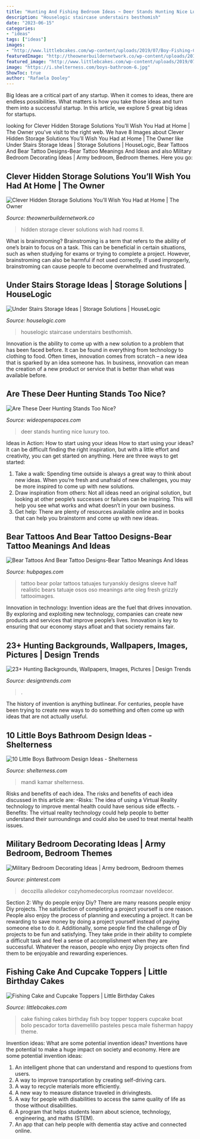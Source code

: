 ```yaml
---
title: "Hunting And Fishing Bedroom Ideas ~ Deer Stands Hunting Nice Luxury Too"
description: "Houselogic staircase understairs besthomish"
date: "2023-06-15"
categories:
- "ideas"
tags: ["ideas"]
images:
- "http://www.littlebcakes.com/wp-content/uploads/2019/07/Boy-Fishing-Cake-Topper.jpg"
featuredImage: "http://theownerbuildernetwork.co/wp-content/uploads/2015/10/Clever-Hidden-Storage-15.jpg"
featured_image: "http://www.littlebcakes.com/wp-content/uploads/2019/07/Boy-Fishing-Cake-Topper.jpg"
image: "https://i.shelterness.com/boys-bathroom-6.jpg"
ShowToc: true
author: "Rafaela Dooley"
---
```



Big Ideas are a critical part of any startup. When it comes to ideas, there are endless possibilities. What matters is how you take those ideas and turn them into a successful startup. In this article, we explore 5 great big ideas for startups.

	

		
looking for Clever Hidden Storage Solutions You’ll Wish You Had at Home | The Owner you've visit to the right web. We have 8 Images about Clever Hidden Storage Solutions You’ll Wish You Had at Home | The Owner like Under Stairs Storage Ideas | Storage Solutions | HouseLogic, Bear Tattoos And Bear Tattoo Designs-Bear Tattoo Meanings And Ideas and also Military Bedroom Decorating Ideas | Army bedroom, Bedroom themes. Here you go:
		
    
## Clever Hidden Storage Solutions You’ll Wish You Had At Home | The Owner

<img loading=lazy src="http://theownerbuildernetwork.co/wp-content/uploads/2015/10/Clever-Hidden-Storage-15.jpg" onerror="this.onerror=null;this.src='https://tse1.mm.bing.net/th?id=OIP.EzRfti29pWyJWMXOksMN6gHaLH&amp;pid=15.1';" alt="Clever Hidden Storage Solutions You’ll Wish You Had at Home | The Owner">

_Source: theownerbuildernetwork.co_

>hidden storage clever solutions wish had rooms ll. 

	

What is brainstroming?
Brainstroming is a term that refers to the ability of one’s brain to focus on a task. This can be beneficial in certain situations, such as when studying for exams or trying to complete a project. However, brainstroming can also be harmful if not used correctly. If used improperly, brainstroming can cause people to become overwhelmed and frustrated.

    
## Under Stairs Storage Ideas | Storage Solutions | HouseLogic

<img loading=lazy src="https://www.houselogic.com/wp-content/uploads/2019/05/under-stairs-storage-colorful.jpg" onerror="this.onerror=null;this.src='https://tse3.mm.bing.net/th?id=OIP.-D2c7IaCNdaV19NXOFV1EwHaJ4&amp;pid=15.1';" alt="Under Stairs Storage Ideas | Storage Solutions | HouseLogic">

_Source: houselogic.com_

>houselogic staircase understairs besthomish. 

	

Innovation is the ability to come up with a new solution to a problem that has been faced before. It can be found in everything from technology to clothing to food. Often times, innovation comes from scratch – a new idea that is sparked by an idea someone has. In business, innovation can mean the creation of a new product or service that is better than what was available before.

    
## Are These Deer Hunting Stands Too Nice?

<img loading=lazy src="http://cdn0.wideopenspaces.com/wp-content/uploads/2015/12/3264825672_20172f3b4d_b.jpg" onerror="this.onerror=null;this.src='https://tse2.mm.bing.net/th?id=OIP.GVDv85nhoMsxXUvENoUPqQAAAA&amp;pid=15.1';" alt="Are These Deer Hunting Stands Too Nice?">

_Source: wideopenspaces.com_

>deer stands hunting nice luxury too. 

	

Ideas in Action: How to start using your ideas
How to start using your ideas? It can be difficult finding the right inspiration, but with a little effort and creativity, you can get started on anything. Here are three ways to get started: 
1. Take a walk: Spending time outside is always a great way to think about new ideas. When you’re fresh and unafraid of new challenges, you may be more inspired to come up with new solutions. 
2. Draw inspiration from others: Not all ideas need an original solution, but looking at other people’s successes or failures can be inspiring. This will help you see what works and what doesn’t in your own business. 
3. Get help: There are plenty of resources available online and in books that can help you brainstorm and come up with new ideas.

    
## Bear Tattoos And Bear Tattoo Designs-Bear Tattoo Meanings And Ideas

<img loading=lazy src="https://usercontent1.hubstatic.com/6049176.jpg" onerror="this.onerror=null;this.src='https://tse4.mm.bing.net/th?id=OIP.q39o-DuFHBll_c1c2mBDGAHaL7&amp;pid=15.1';" alt="Bear Tattoos And Bear Tattoo Designs-Bear Tattoo Meanings And Ideas">

_Source: hubpages.com_

>tattoo bear polar tattoos tatuajes turyanskiy designs sleeve half realistic bears tatuaje osos oso meanings arte oleg fresh grizzly tattooimages. 

	

Innovation in technology:
Invention ideas are the fuel that drives innovation. By exploring and exploiting new technology, companies can create new products and services that improve people’s lives. Innovation is key to ensuring that our economy stays afloat and that society remains fair.

    
## 23+ Hunting Backgrounds, Wallpapers, Images, Pictures | Design Trends

<img loading=lazy src="https://images.designtrends.com/wp-content/uploads/2015/12/23134733/Hunting-Expedition-Background5.jpg" onerror="this.onerror=null;this.src='https://tse4.mm.bing.net/th?id=OIP.5uymy8rcOzSa9PIavyrGAwHaE2&amp;pid=15.1';" alt="23+ Hunting Backgrounds, Wallpapers, Images, Pictures | Design Trends">

_Source: designtrends.com_

>. 

	

The history of invention is anything butlinear. For centuries, people have been trying to create new ways to do something and often come up with ideas that are not actually useful.

    
## 10 Little Boys Bathroom Design Ideas - Shelterness

<img loading=lazy src="https://i.shelterness.com/boys-bathroom-6.jpg" onerror="this.onerror=null;this.src='https://tse1.mm.bing.net/th?id=OIP.SMoaj0m8t7cYvw3Ut_6nTAHaFV&amp;pid=15.1';" alt="10 Little Boys Bathroom Design Ideas - Shelterness">

_Source: shelterness.com_

>mandi kamar shelterness. 

	

Risks and benefits of each idea.
The risks and benefits of each idea discussed in this article are: 
-Risks: The idea of using a Virtual Reality technology to improve mental health could have serious side effects.
-Benefits: The virtual reality technology could help people to better understand their surroundings and could also be used to treat mental health issues.

    
## Military Bedroom Decorating Ideas | Army Bedroom, Bedroom Themes

<img loading=lazy src="https://i.pinimg.com/736x/62/39/b7/6239b7cada04069a0010db71b1916d0c.jpg" onerror="this.onerror=null;this.src='https://tse3.mm.bing.net/th?id=OIP.SiQmF_keUkIap52AhpaNFAHaJ4&amp;pid=15.1';" alt="Military Bedroom Decorating Ideas | Army bedroom, Bedroom themes">

_Source: pinterest.com_

>decozilla alledekor cozyhomedecorplus roomzaar noveldecor. 

	

Section 2: Why do people enjoy Diy?
There are many reasons people enjoy Diy projects. The satisfaction of completing a project yourself is one reason. People also enjoy the process of planning and executing a project. It can be rewarding to save money by doing a project yourself instead of paying someone else to do it. Additionally, some people find the challenge of Diy projects to be fun and satisfying. They take pride in their ability to complete a difficult task and feel a sense of accomplishment when they are successful. Whatever the reason, people who enjoy Diy projects often find them to be enjoyable and rewarding experiences.

    
## Fishing Cake And Cupcake Toppers | Little Birthday Cakes

<img loading=lazy src="http://www.littlebcakes.com/wp-content/uploads/2019/07/Boy-Fishing-Cake-Topper.jpg" onerror="this.onerror=null;this.src='https://tse1.mm.bing.net/th?id=OIP.S_cf1A5XI3DZW38tFCTLpwHaJ4&amp;pid=15.1';" alt="Fishing Cake and Cupcake Toppers | Little Birthday Cakes">

_Source: littlebcakes.com_

>cake fishing cakes birthday fish boy topper toppers cupcake boat bolo pescador torta davemelillo pasteles pesca male fisherman happy theme. 

	

Invention ideas: What are some potential invention ideas?
Inventions have the potential to make a huge impact on society and economy. Here are some potential invention ideas:
1. An intelligent phone that can understand and respond to questions from users. 
2. A way to improve transportation by creating self-driving cars. 
3. A way to recycle materials more efficiently. 
4. A new way to measure distance traveled in drivingtests. 
5. A way for people with disabilities to access the same quality of life as those without disabilities. 
6. A program that helps students learn about science, technology, engineering, and maths (STEM). 
7. An app that can help people with dementia stay active and connected online.

